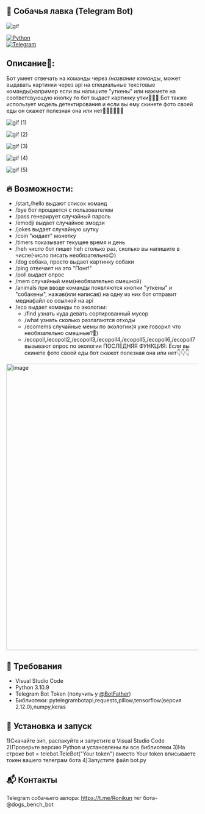 ## 🤖 Собачья лавка (Telegram Bot)  
![gif](https://github.com/user-attachments/assets/8487cec4-682d-4564-ad2b-8ba7d77ee123)

[![Python](https://img.shields.io/badge/Python-3.10%2B-blue)](https://www.python.org/)  
[![Telegram](https://img.shields.io/badge/Telegram-Bot_API-blue)](https://core.telegram.org/bots/api)  
 
## Описание📝: 
Бот умеет отвечать на команды через /*название команды*, может выдавать картинки через api на специальные текстовые команды(например если вы напишите "уткены" или нажмете на соответсвующую кнопку
то бот выдаст картинку утки🦆🦆🦆
Бот также использует модель детектирования и если вы ему скинете фото своей еды он скажет полезная она или нет🥤🥗🍔🍗🍟🥓

![gif (1)](https://github.com/user-attachments/assets/7298c55f-7a33-4cbe-9711-ccd5142ff21a)

![gif (2)](https://github.com/user-attachments/assets/c6faeb73-341a-49e2-a144-6c5a2168e841)

![gif (3)](https://github.com/user-attachments/assets/1fe9dc6e-6c90-4f47-802b-9a6742cbcb17)

![gif (4)](https://github.com/user-attachments/assets/39573b11-3893-46fe-8752-ade4908ab683)

![gif (5)](https://github.com/user-attachments/assets/1a574c33-acb0-4fa3-9057-e654bf52ecab)

## 🔥 Возможности:
- /start,/hello выдают список команд
- /bye бот прощается с пользователем
- /pass генерирует случайный пароль
- /emodji выдает случайное эмодзи
- /jokes выдает случайную шутку
- /coin "кидает" монетку
- /timers показывает текущее время и день 
- /heh *число* бот пишет heh столько раз, сколько вы напишите в числе(число писать необязательно😉)
- /dog собака, просто выдает картинку собаки
- /ping отвечает на это "Понг!"
- /poll выдает опрос
- /mem случайный мем(необязательно смешной)
- /animals при вводе команды появляются кнопки "уткены" и "собакены", нажав(или написав) на одну из них бот отправит медиафайл со ссылкой на api
- /eco выдает команды по экологии:
  - /find узнать куда девать сортированный мусор
  - /what узнать сколько разлагаются отходы
  - /ecomems случайные мемы по экологии(я уже говорил что необязательно смешные?🤔)
  - /ecopoll,/ecopoll2,/ecopoll3,/ecopoll4,/ecopoll5,/ecopoll6,/ecopoll7 вызывают опрос по экологии
ПОСЛЕДНЯЯ ФУНКЦИЯ:
Если вы скинете фото своей еды бот скажет полезная она или нет👇👇👇
<img width="815" height="751" alt="image" src="https://github.com/user-attachments/assets/78bb6aef-d65a-4289-a27b-fc654f9e57b6" />

## 📠 Требования  
- Visual Studio Code
- Python 3.10.9 
- Telegram Bot Token (получить у [@BotFather](https://t.me/BotFather))
- Библиотеки: pytelegrambotapi,requests,pillow,tensorflow(версия 2.12.0),numpy,keras
## 🚀 Установка и запуск  
1)Скачайте зип, распакуйте и запустите в Visual Studio Code
2)Проверьте версию Python и установлены ли все библиотеки
3)На строке bot = telebot.TeleBot("Your token") вместо Your token вписываете токен вашего телеграм бота
4)Запустите файл bot.py

## 📬 Контакты
Telegram собачьего автора: https://t.me/Ronikun
тег бота-@dogs_bench_bot
